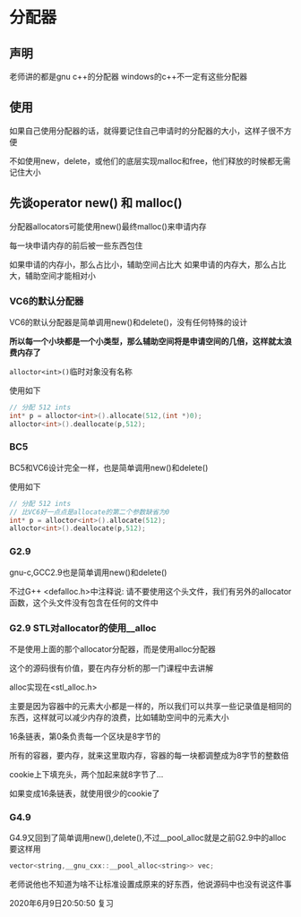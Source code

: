 # 分配器
## 声明
老师讲的都是gnu c++的分配器
windows的c++不一定有这些分配器

## 使用
如果自己使用分配器的话，就得要记住自己申请时的分配器的大小，这样子很不方便

不如使用new，delete，或他们的底层实现malloc和free，他们释放的时候都无需记住大小


## 先谈operator new() 和 malloc()
分配器allocators可能使用new()最终malloc()来申请内存

每一块申请内存的前后被一些东西包住

如果申请的内存小，那么占比小，辅助空间占比大
如果申请的内存大，那么占比大，辅助空间才能相对小


### VC6的默认分配器
VC6的默认分配器是简单调用new()和delete()，没有任何特殊的设计

**所以每一个小块都是一个小类型，那么辅助空间将是申请空间的几倍，这样就太浪费内存了**

`alloctor<int>()`临时对象没有名称

使用如下
```cpp
// 分配 512 ints
int* p = alloctor<int>().allocate(512,(int *)0);
alloctor<int>().deallocate(p,512);
```

### BC5
BC5和VC6设计完全一样，也是简单调用new()和delete()

使用如下
```cpp
// 分配 512 ints
// 比VC6好一点点是allocate的第二个参数缺省为0
int* p = alloctor<int>().allocate(512);
alloctor<int>().deallocate(p,512);
```

### G2.9
gnu-c,GCC2.9也是简单调用new()和delete()

不过G++ <defalloc.h>中注释说: 请不要使用这个头文件，我们有另外的allocator函数，这个头文件没有包含在任何的文件中

### G2.9 STL对allocator的使用__alloc
不是使用上面的那个allocator分配器，而是使用alloc分配器

这个的源码很有价值，要在内存分析的那一门课程中去讲解

alloc实现在<stl_alloc.h>

主要是因为容器中的元素大小都是一样的，所以我们可以共享一些记录值是相同的东西，这样就可以减少内存的浪费，比如辅助空间中的元素大小


16条链表，第0条负责每一个区块是8字节的

所有的容器，要内存，就来这里取内存，容器的每一块都调整成为8字节的整数倍

cookie上下填充头，两个加起来就8字节了...

如果变成16条链表，就使用很少的cookie了

### G4.9
G4.9又回到了简单调用new(),delete(),不过__pool_alloc就是之前G2.9中的alloc
要这样用
```cpp
vector<string,__gnu_cxx::__pool_alloc<string>> vec;
```

老师说他也不知道为啥不让标准设置成原来的好东西，他说源码中也没有说这件事


2020年6月9日20:50:50 复习